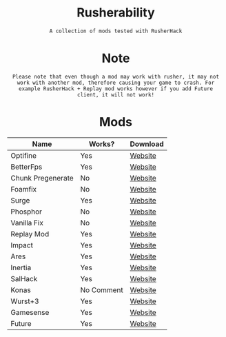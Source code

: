 <div align="center">





# Rusherability

  
  
  
  ` A collection of mods tested with RusherHack `




# Note

  
` Please note that even though a mod may work with rusher, it may not work with another mod, therefore causing your game to crash. For example RusherHack + Replay mod works however if you add Future client, it will not work! `


# Mods

| Name          | Works?        | Download   
| ------------- | ------------- | --------    |
| Optifine      | Yes         | [Website](https://optifine.net/adloadx?f=OptiFine_1.12.2_HD_U_G5.jar&x=1224)  |
| BetterFps        | Yes     | [Website](https://www.curseforge.com/minecraft/mc-mods/betterfps/)   |
| Chunk Pregenerate       | No     | [Website](https://www.curseforge.com/minecraft/mc-mods/chunkpregenerator/)   |
| Foamfix        | No     | [Website](https://www.curseforge.com/minecraft/mc-mods/foamfix-optimization-mod)   |
| Surge        | Yes     | [Website](https://www.curseforge.com/minecraft/mc-mods/surge)   |
| Phosphor        | No     | [Website](https://www.curseforge.com/minecraft/mc-mods/phosphor)   |
| Vanilla Fix        | No     | [Website](https://www.curseforge.com/minecraft/mc-mods/vanillafix)   |
| Replay Mod        | Yes     | [Website](https://www.replaymod.com/download/)   |
| Impact        | Yes     | [Website](https://impactclient.net)   |
| Ares        | Yes     | [Website](https://aresclient.github.io/)   |
| Inertia        | Yes     | [Website](https://inertiaclient.com/)   |
| SalHack        | Yes     | [Website](https://salhack.com/)   |
| Konas        | No Comment     | [Website](https://konasclient.com/)   |
| Wurst+3        | Yes     | [Website](https://github.com/TrvsF/wurst-plus-three)   |
| Gamesense        | Yes     | [Website](https://github.com/IUDevman/gamesense-client)   |
| Future        | Yes     | [Website](https://www.futureclient.net/)   |

  
  </div>
